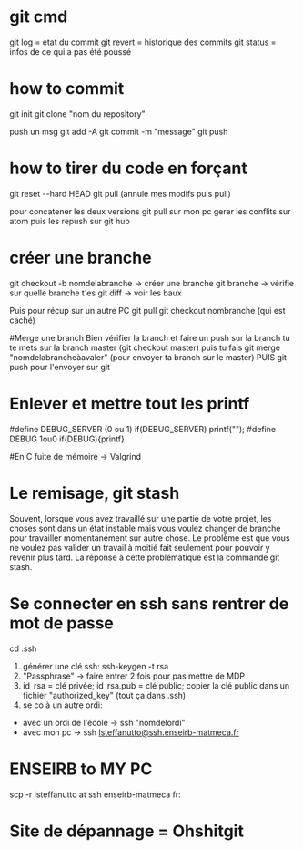 # git cmd
 
 git log = etat du commit
 git revert = historique des commits
 git status = infos de ce qui a pas été poussé
 
 # how to commit
 
 git init
 git clone "nom du repository"
 
 push un msg
 git add -A
 git commit -m "message"
 git push
 
 # how to tirer du code en forçant
 
 git reset --hard HEAD
 git pull
 (annule mes modifs puis pull)
 
 pour concatener les deux versions
 git pull sur mon pc 
gerer les conflits sur atom
puis les repush sur git hub

# créer une branche
git checkout -b nomdelabranche -> créer une branche
git branche -> vérifie sur quelle branche t'es
git diff -> voir les baux

Puis pour récup sur un autre PC
git pull
git checkout nombranche (qui est caché)

#Merge une branch
Bien vérifier la branch et faire un push sur la branch
tu te mets sur la branch master (git checkout master)
puis tu fais git merge "nomdelabrancheàavaler" (pour envoyer ta branch sur le master)
PUIS 
git push pour l'envoyer sur git

# Enlever et mettre tout les printf 
#define DEBUG_SERVER (0 ou 1)
if(DEBUG_SERVER) printf("");
#define DEBUG 1ou0
if(DEBUG){printf}

#En C fuite de mémoire -> Valgrind

# Le remisage, git stash

Souvent, lorsque vous avez travaillé sur une partie de votre projet, les choses sont dans un état instable mais vous voulez changer de branche pour travailler momentanément sur autre chose. Le problème est que vous ne voulez pas valider un travail à moitié fait seulement pour pouvoir y revenir plus tard. La réponse à cette problématique est la commande git stash.

# Se connecter en ssh sans rentrer de mot de passe
cd .ssh
1) générer une clé ssh: ssh-keygen -t rsa
2) "Passphrase" -> faire entrer 2 fois pour pas mettre de MDP
3) id_rsa = clé privée; id_rsa.pub = clé public; copier la clé public dans un fichier "authorized_key" (tout ça dans .ssh)
4) se co à un autre ordi:
- avec un ordi de l'école -> ssh "nomdelordi"
- avec mon pc -> ssh lsteffanutto@ssh.enseirb-matmeca.fr

# ENSEIRB to MY PC
scp -r lsteffanutto at ssh enseirb-matmeca fr: <cheminDuDossier> <DestinationSurTonOrdi>

# Site de dépannage = Ohshitgit



